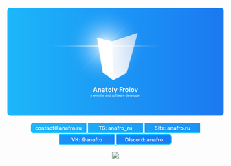 ![](/Banners/Anafro-Readme-2025-Banner.png)

<p align="center">

<a href="mailto:contact@anafro.ru">
    <img src="/Badges/Mail__1.svg" height="24">
</a>

<a href="https://t.me/anafro_ru">
<img src="/Badges/Telegram__2.svg" height="24">
</a>

<a href="https://anafro.ru">
<img src="/Badges/Site__3.svg" height="24">
</a>

<a href="https://vk.com/anafro">
<img src="/Badges/VK__4.svg" height="24">
</a>

<a href="https://discord.com/users/398742003556548618/">
<img src="/Badges/Discord__5.svg" height="24">
</a>

</p>

<p align="center">
  <a href="https://skillicons.dev">
    <img src="https://skillicons.dev/icons?i=java,kotlin,maven,gradle,python,php,laravel,go,nodejs,nuxt,express,prisma,vite,pug,html,css,sass,js,ts,vue,pinia,svelte,vscode,cs,nginx,unity,electron&perline=9" />
  </a>
</p>